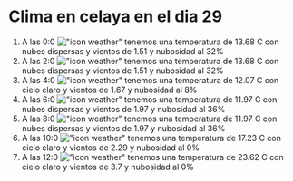 # Clima en celaya en el dia 29

1. A las 0:0 !["icon weather"](http://openweathermap.org/img/w/03n.png) tenemos una temperatura de 13.68 C con nubes dispersas y  vientos de 1.51 y nubosidad al 32%
1. A las 2:0 !["icon weather"](http://openweathermap.org/img/w/03n.png) tenemos una temperatura de 13.68 C con nubes dispersas y  vientos de 1.51 y nubosidad al 32%
1. A las 4:0 !["icon weather"](http://openweathermap.org/img/w/02n.png) tenemos una temperatura de 12.07 C con cielo claro y  vientos de 1.67 y nubosidad al 8%
1. A las 6:0 !["icon weather"](http://openweathermap.org/img/w/03n.png) tenemos una temperatura de 11.97 C con nubes dispersas y  vientos de 1.97 y nubosidad al 36%
1. A las 8:0 !["icon weather"](http://openweathermap.org/img/w/03d.png) tenemos una temperatura de 11.97 C con nubes dispersas y  vientos de 1.97 y nubosidad al 36%
1. A las 10:0 !["icon weather"](http://openweathermap.org/img/w/01d.png) tenemos una temperatura de 17.23 C con cielo claro y  vientos de 2.29 y nubosidad al 0%
1. A las 12:0 !["icon weather"](http://openweathermap.org/img/w/01d.png) tenemos una temperatura de 23.62 C con cielo claro y  vientos de 3.7 y nubosidad al 0%
